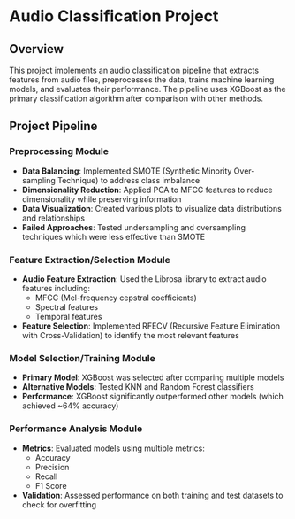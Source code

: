 # Audio Classification Project

## Overview
This project implements an audio classification pipeline that extracts features from audio files, preprocesses the data, trains machine learning models, and evaluates their performance. The pipeline uses XGBoost as the primary classification algorithm after comparison with other methods.

## Project Pipeline

### Preprocessing Module
- **Data Balancing**: Implemented SMOTE (Synthetic Minority Over-sampling Technique) to address class imbalance
- **Dimensionality Reduction**: Applied PCA to MFCC features to reduce dimensionality while preserving information
- **Data Visualization**: Created various plots to visualize data distributions and relationships
- **Failed Approaches**: Tested undersampling and oversampling techniques which were less effective than SMOTE

### Feature Extraction/Selection Module
- **Audio Feature Extraction**: Used the Librosa library to extract audio features including:
  - MFCC (Mel-frequency cepstral coefficients)
  - Spectral features
  - Temporal features
- **Feature Selection**: Implemented RFECV (Recursive Feature Elimination with Cross-Validation) to identify the most relevant features

### Model Selection/Training Module
- **Primary Model**: XGBoost was selected after comparing multiple models
- **Alternative Models**: Tested KNN and Random Forest classifiers
- **Performance**: XGBoost significantly outperformed other models (which achieved ~64% accuracy)

### Performance Analysis Module
- **Metrics**: Evaluated models using multiple metrics:
  - Accuracy
  - Precision
  - Recall
  - F1 Score
- **Validation**: Assessed performance on both training and test datasets to check for overfitting
